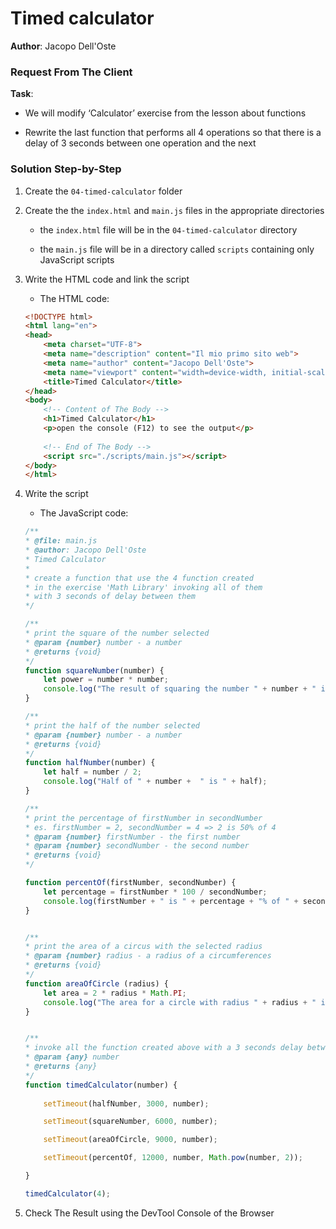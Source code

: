 # Timed calculator

**Author**: Jacopo Dell'Oste 

### Request From The Client

**Task**: 

- We will modify ‘Calculator’ exercise from the lesson about functions

- Rewrite the last function that performs all 4 operations so that there is a
delay of 3 seconds between one operation and the next

### Solution Step-by-Step

1. Create the  `04-timed-calculator` folder

2. Create the the `index.html` and `main.js` files in the appropriate directories

    * the `index.html` file will be in the `04-timed-calculator` directory

    * the `main.js` file will be in a directory called `scripts` containing only JavaScript scripts

3. Write the HTML code and link the script
    
    * The HTML code:

    ```HTML 
    <!DOCTYPE html>
    <html lang="en">
    <head>
        <meta charset="UTF-8">
        <meta name="description" content="Il mio primo sito web">
        <meta name="author" content="Jacopo Dell'Oste">
        <meta name="viewport" content="width=device-width, initial-scale=1.0">
        <title>Timed Calculator</title>
    </head>
    <body>
        <!-- Content of The Body -->
        <h1>Timed Calculator</h1>
        <p>open the console (F12) to see the output</p>
        
        <!-- End of The Body -->
        <script src="./scripts/main.js"></script>
    </body>
    </html>
    ```

4. Write the script  

    * The JavaScript code:

    ```javascript
    /**
    * @file: main.js
    * @author: Jacopo Dell'Oste
    * Timed Calculator
    *
    * create a function that use the 4 function created 
    * in the exercise 'Math Library' invoking all of them 
    * with 3 seconds of delay between them 
    */

    /**
    * print the square of the number selected
    * @param {number} number - a number
    * @returns {void}
    */
    function squareNumber(number) {
        let power = number * number;
        console.log("The result of squaring the number " + number + " is " + power); 
    }

    /**
    * print the half of the number selected
    * @param {number} number - a number
    * @returns {void}
    */
    function halfNumber(number) {
        let half = number / 2;
        console.log("Half of " + number +  " is " + half);
    }

    /**
    * print the percentage of firstNumber in secondNumber
    * es. firstNumber = 2, secondNumber = 4 => 2 is 50% of 4
    * @param {number} firstNumber - the first number
    * @param {number} secondNumber - the second number 
    * @returns {void}
    */

    function percentOf(firstNumber, secondNumber) {
        let percentage = firstNumber * 100 / secondNumber;
        console.log(firstNumber + " is " + percentage + "% of " + secondNumber);
    }


    /**
    * print the area of a circus with the selected radius
    * @param {number} radius - a radius of a circumferences
    * @returns {void}
    */
    function areaOfCircle (radius) {
        let area = 2 * radius * Math.PI;
        console.log("The area for a circle with radius " + radius + " is " + area.toFixed(2));
    }


    /**
    * invoke all the function created above with a 3 seconds delay between them
    * @param {any} number
    * @returns {any}
    */
    function timedCalculator(number) {
        
        setTimeout(halfNumber, 3000, number);

        setTimeout(squareNumber, 6000, number);

        setTimeout(areaOfCircle, 9000, number);

        setTimeout(percentOf, 12000, number, Math.pow(number, 2));

    }

    timedCalculator(4);
    ```

5. Check The Result using the DevTool Console of the Browser
